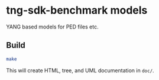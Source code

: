 # tng-sdk-benchmark models

YANG based models for PED files etc. 

## Build

```sh
make
```

This will create HTML, tree, and UML documentation in `doc/`.